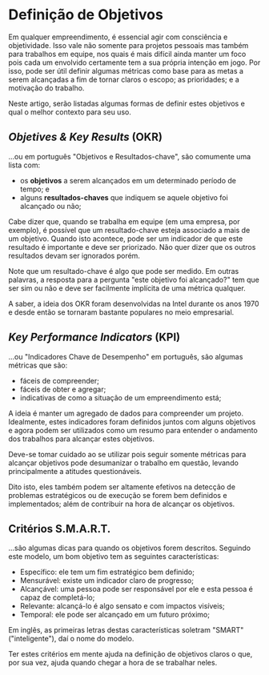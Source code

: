 # Definição de Objetivos

Em qualquer empreendimento, é essencial agir com consciência e objetividade.
Isso vale não somente para projetos pessoais mas também para trabalhos em
equipe, nos quais é mais difícil ainda manter um foco pois cada um envolvido
certamente tem a sua própria intenção em jogo. Por isso, pode ser útil definir
algumas métricas como base para as metas a serem alcançadas a fim de tornar
claros o escopo; as prioridades; e a motivação do trabalho.

Neste artigo, serão listadas algumas formas de definir estes objetivos e
qual o melhor contexto para seu uso.

## _Objetives & Key Results_ (OKR)

...ou em português "Objetivos e Resultados-chave", são comumente uma lista
com:

- os **objetivos** a serem alcançados em um determinado período de tempo; e
- alguns **resultados-chaves** que indiquem se aquele objetivo foi alcançado
  ou não;

Cabe dizer que, quando se trabalha em equipe (em uma empresa, por exemplo),
é possível que um resultado-chave esteja associado a mais de um objetivo.
Quando isto acontece, pode ser um indicador de que este resultado é
importante e deve ser priorizado. Não quer dizer que os outros resultados
devam ser ignorados porém.

Note que um resultado-chave é algo que pode ser medido. Em outras palavras,
a resposta para a pergunta "este objetivo foi alcançado?" tem que ser sim ou
não e deve ser facilmente implícita de uma métrica qualquer.

A saber, a ideia dos OKR foram desenvolvidas na Intel durante os anos 1970
e desde então se tornaram bastante populares no meio empresarial.


## _Key Performance Indicators_ (KPI)

...ou "Indicadores Chave de Desempenho" em português, são algumas métricas
que são:

- fáceis de compreender;
- fáceis de obter e agregar;
- indicativas de como a situação de um empreendimento está;

A ideia é manter um agregado de dados para compreender um projeto. Idealmente,
estes indicadores foram definidos juntos com alguns objetivos e agora podem
ser utilizados como um resumo para entender o andamento dos trabalhos para
alcançar estes objetivos.

Deve-se tomar cuidado ao se utilizar pois seguir somente métricas para
alcançar objetivos pode desumanizar o trabalho em questão, levando
principalmente a atitudes questionáveis.

Dito isto, eles também podem ser altamente efetivos na detecção de
problemas estratégicos ou de execução se forem bem definidos e
implementados; além de contribuir na hora de alcançar os objetivos.


## Critérios S.M.A.R.T.

...são algumas dicas para quando os objetivos forem descritos. Seguindo este
modelo, um bom objetivo tem as seguintes características:

- Específico: ele tem um fim estratégico bem definido;
- Mensurável: existe um indicador claro de progresso;
- Alcançável: uma pessoa pode ser responsável por ele e esta pessoa é capaz
  de completá-lo;
- Relevante: alcançá-lo é algo sensato e com impactos visíveis;
- Temporal: ele pode ser alcançado em um futuro próximo;

Em inglês, as primeiras letras destas características soletram "SMART"
("inteligente"), daí o nome do modelo.

Ter estes critérios em mente ajuda na definição de objetivos claros o que,
por sua vez, ajuda quando chegar a hora de se trabalhar neles.

